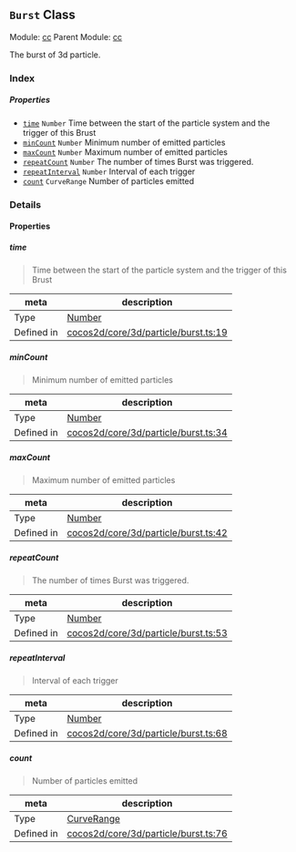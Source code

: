 ## `Burst` Class



Module: [cc](../modules/cc.md)
Parent Module: [cc](../modules/cc.md)


The burst of 3d particle.



### Index

##### Properties

  - [`time`](#time) `Number` Time between the start of the particle system and the trigger of this Brust
  - [`minCount`](#mincount) `Number` Minimum number of emitted particles
  - [`maxCount`](#maxcount) `Number` Maximum number of emitted particles
  - [`repeatCount`](#repeatcount) `Number` The number of times Burst was triggered.
  - [`repeatInterval`](#repeatinterval) `Number` Interval of each trigger
  - [`count`](#count) `CurveRange` Number of particles emitted





### Details


#### Properties


##### time

> Time between the start of the particle system and the trigger of this Brust

| meta | description |
|------|-------------|
| Type | <a href="https://developer.mozilla.org/en/JavaScript/Reference/Global_Objects/Number" class="crosslink external" target="_blank">Number</a> |
| Defined in | [cocos2d/core/3d/particle/burst.ts:19](https://github.com/cocos-creator/engine/blob/ed2b039b9aa8396d7da1c8c1149f41269733e8fd/cocos2d/core/3d/particle/burst.ts#L19) |



##### minCount

> Minimum number of emitted particles

| meta | description |
|------|-------------|
| Type | <a href="https://developer.mozilla.org/en/JavaScript/Reference/Global_Objects/Number" class="crosslink external" target="_blank">Number</a> |
| Defined in | [cocos2d/core/3d/particle/burst.ts:34](https://github.com/cocos-creator/engine/blob/ed2b039b9aa8396d7da1c8c1149f41269733e8fd/cocos2d/core/3d/particle/burst.ts#L34) |



##### maxCount

> Maximum number of emitted particles

| meta | description |
|------|-------------|
| Type | <a href="https://developer.mozilla.org/en/JavaScript/Reference/Global_Objects/Number" class="crosslink external" target="_blank">Number</a> |
| Defined in | [cocos2d/core/3d/particle/burst.ts:42](https://github.com/cocos-creator/engine/blob/ed2b039b9aa8396d7da1c8c1149f41269733e8fd/cocos2d/core/3d/particle/burst.ts#L42) |



##### repeatCount

> The number of times Burst was triggered.

| meta | description |
|------|-------------|
| Type | <a href="https://developer.mozilla.org/en/JavaScript/Reference/Global_Objects/Number" class="crosslink external" target="_blank">Number</a> |
| Defined in | [cocos2d/core/3d/particle/burst.ts:53](https://github.com/cocos-creator/engine/blob/ed2b039b9aa8396d7da1c8c1149f41269733e8fd/cocos2d/core/3d/particle/burst.ts#L53) |



##### repeatInterval

> Interval of each trigger

| meta | description |
|------|-------------|
| Type | <a href="https://developer.mozilla.org/en/JavaScript/Reference/Global_Objects/Number" class="crosslink external" target="_blank">Number</a> |
| Defined in | [cocos2d/core/3d/particle/burst.ts:68](https://github.com/cocos-creator/engine/blob/ed2b039b9aa8396d7da1c8c1149f41269733e8fd/cocos2d/core/3d/particle/burst.ts#L68) |



##### count

> Number of particles emitted

| meta | description |
|------|-------------|
| Type | <a href="../classes/CurveRange.html" class="crosslink">CurveRange</a> |
| Defined in | [cocos2d/core/3d/particle/burst.ts:76](https://github.com/cocos-creator/engine/blob/ed2b039b9aa8396d7da1c8c1149f41269733e8fd/cocos2d/core/3d/particle/burst.ts#L76) |






